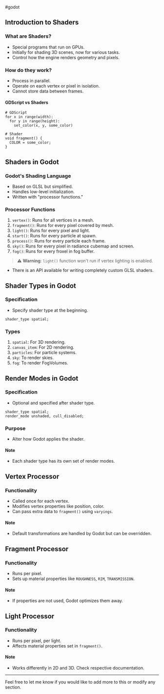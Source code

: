 #godot 
## Introduction to Shaders

### What are Shaders?
- Special programs that run on GPUs.
- Initially for shading 3D scenes, now for various tasks.
- Control how the engine renders geometry and pixels.

### How do they work?
- Process in parallel.
- Operate on each vertex or pixel in isolation.
- Cannot store data between frames.

#### GDScript vs Shaders
```gdscript
# GDScript
for x in range(width):
  for y in range(height):
    set_color(x, y, some_color)

# Shader
void fragment() {
  COLOR = some_color;
}
```

## Shaders in Godot

### Godot's Shading Language
- Based on GLSL but simplified.
- Handles low-level initialization.
- Written with "processor functions."

### Processor Functions
1. `vertex()`: Runs for all vertices in a mesh.
2. `fragment()`: Runs for every pixel covered by mesh.
3. `light()`: Runs for every pixel and light.
4. `start()`: Runs for every particle at spawn.
5. `process()`: Runs for every particle each frame.
6. `sky()`: Runs for every pixel in radiance cubemap and screen.
7. `fog()`: Runs for every froxel in fog buffer.

> ⚠️ **Warning**: `light()` function won't run if vertex lighting is enabled.

- There is an API available for writing completely custom GLSL shaders.

## Shader Types in Godot

### Specification
- Specify shader type at the beginning.
```gdscript
shader_type spatial;
```

### Types
1. `spatial`: For 3D rendering.
2. `canvas_item`: For 2D rendering.
3. `particles`: For particle systems.
4. `sky`: To render skies.
5. `fog`: To render FogVolumes.

## Render Modes in Godot

### Specification
- Optional and specified after shader type.
```gdscript
shader_type spatial;
render_mode unshaded, cull_disabled;
```

### Purpose
- Alter how Godot applies the shader.
  
#### Note
- Each shader type has its own set of render modes.

## Vertex Processor

### Functionality
- Called once for each vertex.
- Modifies vertex properties like position, color.
- Can pass extra data to `fragment()` using `varyings`.

#### Note
- Default transformations are handled by Godot but can be overridden.

## Fragment Processor

### Functionality
- Runs per pixel.
- Sets up material properties like `ROUGHNESS`, `RIM`, `TRANSMISSION`.
  
#### Note
- If properties are not used, Godot optimizes them away.

## Light Processor

### Functionality
- Runs per pixel, per light.
- Affects material properties set in `fragment()`.
  
#### Note
- Works differently in 2D and 3D. Check respective documentation.

---

Feel free to let me know if you would like to add more to this or modify any section.